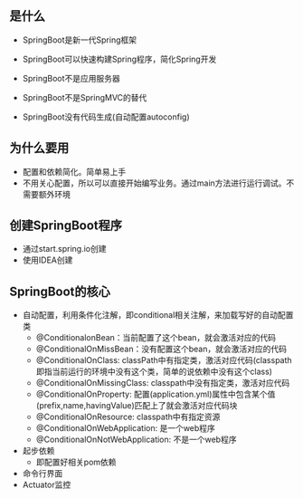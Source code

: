 ## 是什么

* SpringBoot是新一代Spring框架

* SpringBoot可以快速构建Spring程序，简化Spring开发
* SpringBoot不是应用服务器
* SpringBoot不是SpringMVC的替代
* SpringBoot没有代码生成(自动配置autoconfig)

## 为什么要用

* 配置和依赖简化。简单易上手
* 不用关心配置，所以可以直接开始编写业务。通过main方法进行运行调试。不需要额外环境

## 创建SpringBoot程序

* 通过start.spring.io创建
* 使用IDEA创建

## SpringBoot的核心

* 自动配置，利用条件化注解，即conditional相关注解，来加载写好的自动配置类
  * @ConditionalonBean：当前配置了这个bean，就会激活对应的代码
  * @ConditionalOnMissBean：没有配置这个bean，就会激活对应的代码
  * @ConditionalOnClass: classPath中有指定类，激活对应代码(classpath即指当前运行的环境中没有这个类，简单的说依赖中没有这个class)
  * @ConditionalOnMissingClass: classpath中没有指定类，激活对应代码
  * @ConditionalOnProperty: 配置(application.yml)属性中包含某个值(prefix,name,havingValue)匹配上了就会激活对应代码块
  * @ConditionalOnResource: classpath中有指定资源
  * @ConditionalOnWebApplication: 是一个web程序
  * @ConditionalOnNotWebApplication: 不是一个web程序
* 起步依赖
  * 即配置好相关pom依赖
* 命令行界面
* Actuator监控